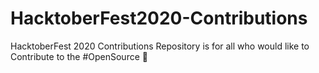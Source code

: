 # HacktoberFest2020-Contributions
HacktoberFest 2020 Contributions Repository is for all who would like to Contribute to the #OpenSource :rainbow:
